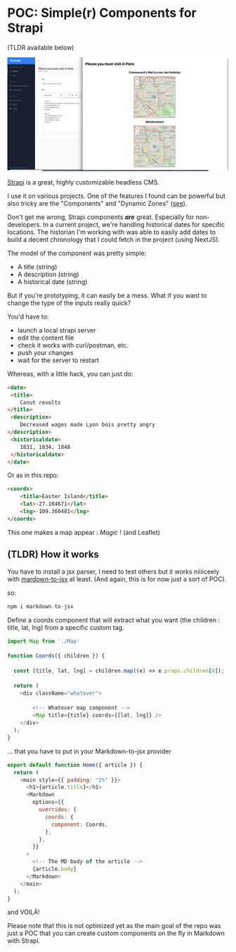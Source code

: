 # POC: Simple(r) Components for Strapi
(TLDR available below)

![Strapi on the left, Next on the right](/fullpoc.png?raw=true)


[Strapi](https://strapi.io/) is a great, highly customizable headless CMS.

I use it on various projects. One of the features I found can be powerful but also tricky are the "Components" and "Dynamic Zones" ([see](https://strapi.io/blog/release-beta-18-dynamic-zones)).

Don't get me wrong, Strapi components ***are*** great. Especially for non-developers. In a current project, we're handling historical dates for specific locations. The historian I'm working with was able to easily add dates to build a decent chronology that I could fetch in the project (using NextJS).

The model of the component was pretty simple: 

- A title (string)
- A description (string)
- A historical date (string)

But if you're prototyping, it can easily be a mess. What if you want to change the type of the inputs really quick? 

You'd have to:

- launch a local strapi server
- edit the content file
- check it works with curl/postman, etc.
- push your changes
- wait for the server to restart

Whereas, with a little hack, you can just do:

```html
<date>
 <title>
    Canut revolts
</title>
 <description>
    Decreased wages made Lyon bois pretty angry
</description>
 <historicaldate>
    1831, 1834, 1848
 </historicaldate>
</date>
```

Or as in this repo:

```html
<coords>
    <title>Easter Island</title>
    <lat>-27.104671</lat>
    <lng>-109.360481</lng>
</coords>
```

This one makes a map appear : *Magic* ! (and Leaflet) 

## (TLDR) How it works

You have to install a jsx parser, I need to test others but it works niiiiceely with [mardown-to-jsx](https://www.npmjs.com/package/markdown-to-jsx) at least. (And again, this is for now just a sort of POC).

so:

```javascript
npm i markdown-to-jsx
```

Define a coords component that will extract what you want (the children : title, lat, lng) from a specific custom tag. 

```javascript
import Map from './Map'

function Coords({ children }) {
 
  const [title, lat, lng] = children.map((e) => e.props.children[0]);

  return (
    <div className="whatever">

        <!-- Whatever map component -->
        <Map title={title} coords={[lat, lng]} />
    </div>
  );
}
```

... that you have to put in your Markdown-to-jsx provider

```javascript
export default function Home({ article }) {
  return (
    <main style={{ padding: "2%" }}>
      <h1>{article.title}</h1>
      <Markdown
        options={{
          overrides: {
            coords: {
              component: Coords,
            },
          },
        }}
      >
        <!-- The MD body of the article -->
        {article.body}
      </Markdown>
    </main>
  );
}
```

and VOILÀ!

Please note that this is not optimized yet as the main goal of the repo was just a POC that you can create custom components on the fly in Markdown with Strapi.
